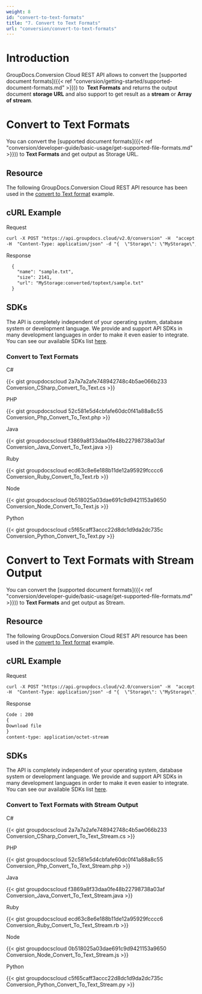 ```yaml
---
weight: 8
id: "convert-to-text-formats"
title: "7. Convert to Text Formats"
url: "conversion/convert-to-text-formats"
---
```






# Introduction #

GroupDocs.Conversion Cloud REST API allows to convert the [supported document formats]({{< ref "conversion/getting-started/supported-document-formats.md" >}})) to  **Text Formats** and returns the output document **storage URL** and also support to get result as a **stream** or **Array of stream**.

# Convert to Text Formats #

You can convert the [supported document formats]({{< ref "conversion/developer-guide/basic-usage/get-supported-file-formats.md" >}})) to **Text Formats** and get output as Storage URL.

## Resource ##

The following GroupDocs.Conversion Cloud REST API resource has been used in the [convert to Text format](https://apireference.groupdocs.cloud/conversion/#/Conversion/ConvertDocument) example.

## cURL Example ##



 Request

```html 
curl -X POST "https://api.groupdocs.cloud/v2.0/conversion" -H  "accept: application/json" -H  "authorization: Bearer [Access Token]" 
-H  "Content-Type: application/json" -d "{  \"Storage\": \"MyStorage\",  \"FilePath\": \"conversions/sample.docx\",  \"Format\": \"txt\",  \"LoadOptions\": {\"DocxLoadOptions\": {\"Password\": \"\", \"HideWordTrackedChanges\": \"true\",  \"DefaultFont\": \"Arial\"}},\"ConvertOptions\": {\"TxtConvertOptions\": {\"FromPage\": \"1\", \"PagesCount\": \"2\",  }},  \"OutputPath\": \"converted/toptext\"}"


 ```


 Response

```html 
  {
    "name": "sample.txt",
    "size": 2141,
    "url": "MyStorage:converted/toptext/sample.txt"
  }

 ```



## SDKs ##

The API is completely independent of your operating system, database system or development language. We provide and support API SDKs in many development languages in order to make it even easier to integrate. You can see our available SDKs list [here](https://github.com/groupdocs-conversion-cloud).

### Convert to Text Formats ###



 C#

{{< gist groupdocscloud 2a7a7a2afe748942748c4b5ae066b233 Conversion_CSharp_Convert_To_Text.cs >}}




 PHP

{{< gist groupdocscloud 52c581e5d4cbfafe60dc0f41a88a8c55 Conversion_Php_Convert_To_Text.php >}}




 Java

{{< gist groupdocscloud f3869a8f33daa0fe48b22798738a03af Conversion_Java_Convert_To_Text.java >}}




 Ruby


{{< gist groupdocscloud ecd63c8e6e188b11de12a95929fcccc6 Conversion_Ruby_Convert_To_Text.rb >}}




 Node

{{< gist groupdocscloud 0b518025a03dae691c9d9421153a9650 Conversion_Node_Convert_To_Text.js >}}




 Python

{{< gist groupdocscloud c5f65caff3accc22d8dc1d9da2dc735c Conversion_Python_Convert_To_Text.py >}}






# Convert to Text Formats with Stream Output #

You can convert the [supported document formats]({{< ref "conversion/developer-guide/basic-usage/get-supported-file-formats.md" >}})) to **Text Formats** and get output as Stream.

## Resource ##

The following GroupDocs.Conversion Cloud REST API resource has been used in the [convert to Text format](https://apireference.groupdocs.cloud/conversion/#/Conversion/ConvertDocument) example.

## cURL Example ##



 Request

```html 
curl -X POST "https://api.groupdocs.cloud/v2.0/conversion" -H  "accept: application/json" -H  "authorization: Bearer [Access Token]" 
-H  "Content-Type: application/json" -d "{  \"Storage\": \"MyStorage\",  \"FilePath\": \"conversions/sample.docx\",  \"Format\": \"txt\",  \"LoadOptions\": {\"DocxLoadOptions\": {\"Password\": \"\", \"HideWordTrackedChanges\": \"true\",  \"DefaultFont\": \"Arial\"}},\"ConvertOptions\": {\"TxtConvertOptions\": {\"FromPage\": \"1\", \"PagesCount\": \"2\",  }},  \"OutputPath\": \""}"


 ```


 Response

```html 
Code : 200
{
Download file
}  
content-type: application/octet-stream


 ```




## SDKs ##

The API is completely independent of your operating system, database system or development language. We provide and support API SDKs in many development languages in order to make it even easier to integrate. You can see our available SDKs list [here](https://github.com/groupdocs-conversion-cloud).

### Convert to Text Formats with Stream Output ###



 C#




{{< gist groupdocscloud 2a7a7a2afe748942748c4b5ae066b233 Conversion_CSharp_Convert_To_Text_Stream.cs >}}





 PHP

{{< gist groupdocscloud 52c581e5d4cbfafe60dc0f41a88a8c55 Conversion_Php_Convert_To_Text_Stream.php >}}




 Java

{{< gist groupdocscloud f3869a8f33daa0fe48b22798738a03af Conversion_Java_Convert_To_Text_Stream.java >}}




 Ruby

{{< gist groupdocscloud ecd63c8e6e188b11de12a95929fcccc6 Conversion_Ruby_Convert_To_Text_Stream.rb >}}




 Node

{{< gist groupdocscloud 0b518025a03dae691c9d9421153a9650 Conversion_Node_Convert_To_Text_Stream.js >}}




 Python

{{< gist groupdocscloud c5f65caff3accc22d8dc1d9da2dc735c Conversion_Python_Convert_To_Text_Stream.py >}}





